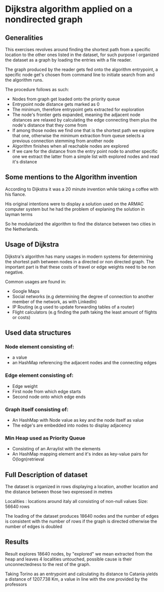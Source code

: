 # Dijkstra algorithm applied on a nondirected graph

## Generalities
This exercises revolves around finding the shortest path from a specific location to the other 
ones listed in the dataset, for such purpose I organized the dataset as a graph by loading the entries with a file reader.

The graph produced by the reader gets fed onto the algorithm entrypoint, a specific node get's chosen from command line to initiate search from and the algorithm runs.

The procedure follows as such:
- Nodes from graph get loaded onto the priority queue
- Entrypoint node distance gets marked as 0
- The minimum, therefore entrypoint gets extracted for exploration
- The node's frontier gets expanded, meaning the adjacent node distances are relaxed by calculating the edge connecting them
plus the node's distance that they come from
- If among those nodes we find one that is the shortest path we explore that one, otherwise the minimum extraction from queue
selects a previous connection stemming from another node
- Algorithm finishes when all reachable nodes are explored
- If we care for the distance from the entry point node to another specific one we extract the latter from a simple list with explored nodes and read it's distance

## Some mentions to the Algorithm invention
According to Dijkstra it was a 20 minute invention while taking a coffee with his fiance.

His original intentions were to display a solution used on the ARMAC computer system but he had the problem of explaning the solution in layman terms

So he modularized the algorithm to find the distance between two cities in the Netherlands.

## Usage of Dijkstra
Dijkstra's algorithm has many usages in modern systems for determining the shortest path between nodes in a directed or non directed graph. The important part is that these costs of travel or edge weights
need to be non negative.

Common usages are found in:

- Google Maps
- Social networks (e.g determining the degree of connection to another member of the network, as with LinkedIn)
- IP Routing (e.g used to update forwarding tables of a router)
- Flight calculators (e.g finding the path taking the least amount of flights or costs)

## Used data structures

### Node element consisting of: 
- a value
- an HashMap referencing the adjacent nodes and the connecting edges

### Edge element consisting of:
- Edge weight
- First node from which edge starts
- Second node onto which edge ends

### Graph itself consisting of:
- An HashMap with Node value as key and the node itself as value
- The edge's are embedded into nodes to display adjacency

### Min Heap used as Priority Queue
- Consisting of an Arraylist with the elements
- An HashMap mapping element and it's index as key-value pairs for O(logn)retrieval


## Full Description of dataset

The dataset is organized in rows displaying a location, another location and the distance between those two expressed in metres

Localities : locations around italy all consisting of non-null values
Size: 56640 rows

The loading of the dataset produces 18640 nodes and the number of edges is consistent with the number of rows if the graph is directed otherwise the number of edges is doubled

## Results

Result explores 18640 nodes, by "explored" we mean extracted from the heap and leaves 4 localities untouched, possible cause is their unconnectedness to the rest of the graph.

Taking Torino as an entrypoint and calculating its distance to Catania yields a distance of 1207.738 Km, a value in line with the one provided by the professors




